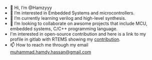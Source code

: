 - 👋 Hi, I’m @Hamzyyy
- 👀 I’m interested in Embedded Systems and microcontrollers.
- 🌱 I’m currently learning verilog and high-level synthesis.
- 💞️ I’m looking to collaborate on awsome projects that include MCU, embedded systems, C/C++ programming language.
- I'm interested in open-source contribution and here is a link to my profile in gitlab with RTEMS showing my [contribution](https://gitlab.rtems.org/Hamzi).
- 📫 How to reach me through my email muhammad.hamdy.hassan@gmail.com

<!---
Hamzyyy/Hamzyyy is a ✨ special ✨ repository because its `README.md` (this file) appears on your GitHub profile.
You can click the Preview link to take a look at your changes.
--->
